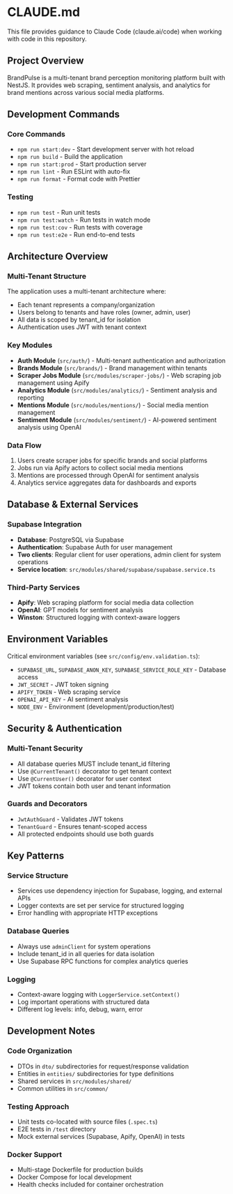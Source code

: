 # CLAUDE.md

This file provides guidance to Claude Code (claude.ai/code) when working with code in this repository.

## Project Overview

BrandPulse is a multi-tenant brand perception monitoring platform built with NestJS. It provides web scraping, sentiment analysis, and analytics for brand mentions across various social media platforms.

## Development Commands

### Core Commands
- `npm run start:dev` - Start development server with hot reload
- `npm run build` - Build the application 
- `npm run start:prod` - Start production server
- `npm run lint` - Run ESLint with auto-fix
- `npm run format` - Format code with Prettier

### Testing
- `npm run test` - Run unit tests
- `npm run test:watch` - Run tests in watch mode
- `npm run test:cov` - Run tests with coverage
- `npm run test:e2e` - Run end-to-end tests

## Architecture Overview

### Multi-Tenant Structure
The application uses a multi-tenant architecture where:
- Each tenant represents a company/organization
- Users belong to tenants and have roles (owner, admin, user)
- All data is scoped by tenant_id for isolation
- Authentication uses JWT with tenant context

### Key Modules
- **Auth Module** (`src/auth/`) - Multi-tenant authentication and authorization
- **Brands Module** (`src/brands/`) - Brand management within tenants
- **Scraper Jobs Module** (`src/modules/scraper-jobs/`) - Web scraping job management using Apify
- **Analytics Module** (`src/modules/analytics/`) - Sentiment analysis and reporting
- **Mentions Module** (`src/modules/mentions/`) - Social media mention management
- **Sentiment Module** (`src/modules/sentiment/`) - AI-powered sentiment analysis using OpenAI

### Data Flow
1. Users create scraper jobs for specific brands and social platforms
2. Jobs run via Apify actors to collect social media mentions
3. Mentions are processed through OpenAI for sentiment analysis
4. Analytics service aggregates data for dashboards and exports

## Database & External Services

### Supabase Integration
- **Database**: PostgreSQL via Supabase
- **Authentication**: Supabase Auth for user management
- **Two clients**: Regular client for user operations, admin client for system operations
- **Service location**: `src/modules/shared/supabase/supabase.service.ts`

### Third-Party Services
- **Apify**: Web scraping platform for social media data collection
- **OpenAI**: GPT models for sentiment analysis
- **Winston**: Structured logging with context-aware loggers

## Environment Variables
Critical environment variables (see `src/config/env.validation.ts`):
- `SUPABASE_URL`, `SUPABASE_ANON_KEY`, `SUPABASE_SERVICE_ROLE_KEY` - Database access
- `JWT_SECRET` - JWT token signing
- `APIFY_TOKEN` - Web scraping service
- `OPENAI_API_KEY` - AI sentiment analysis
- `NODE_ENV` - Environment (development/production/test)

## Security & Authentication

### Multi-Tenant Security
- All database queries MUST include tenant_id filtering
- Use `@CurrentTenant()` decorator to get tenant context
- Use `@CurrentUser()` decorator for user context
- JWT tokens contain both user and tenant information

### Guards and Decorators
- `JwtAuthGuard` - Validates JWT tokens
- `TenantGuard` - Ensures tenant-scoped access
- All protected endpoints should use both guards

## Key Patterns

### Service Structure
- Services use dependency injection for Supabase, logging, and external APIs
- Logger contexts are set per service for structured logging
- Error handling with appropriate HTTP exceptions

### Database Queries
- Always use `adminClient` for system operations
- Include tenant_id in all queries for data isolation
- Use Supabase RPC functions for complex analytics queries

### Logging
- Context-aware logging with `LoggerService.setContext()`
- Log important operations with structured data
- Different log levels: info, debug, warn, error

## Development Notes

### Code Organization
- DTOs in `dto/` subdirectories for request/response validation
- Entities in `entities/` subdirectories for type definitions
- Shared services in `src/modules/shared/`
- Common utilities in `src/common/`

### Testing Approach
- Unit tests co-located with source files (`.spec.ts`)
- E2E tests in `/test` directory
- Mock external services (Supabase, Apify, OpenAI) in tests

### Docker Support
- Multi-stage Dockerfile for production builds
- Docker Compose for local development
- Health checks included for container orchestration